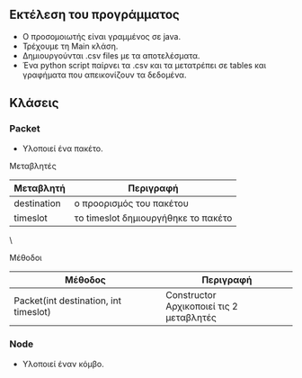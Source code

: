 ## Εκτέλεση του προγράμματος
- Ο προσομοιωτής είναι γραμμένος σε java.
- Τρέχουμε τη Main κλάση.
- Δημιουργούνται .csv files με τα αποτελέσματα.
- Ένα python script παίρνει τα .csv και τα μετατρέπει σε tables και γραφήματα
που απεικονίζουν τα δεδομένα.

## Κλάσεις
### Packet

- Υλοποιεί ένα πακέτο.

Μεταβλητές

| Μεταβλητή   | Περιγραφή |
| ---------   | --------- |
| destination | ο προορισμός του πακέτου |
| timeslot    | τo timeslot δημιουργήθηκε το πακέτο |

\

Μέθοδοι

| Mέθοδος | Περιγραφή |
| ------- | --------- |
| Packet(int destination, int timeslot) | Constructor<br> Αρχικοποιεί τις 2 μεταβλητές|


### Node

- Υλοποιεί έναν κόμβο.
